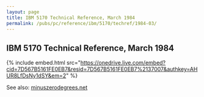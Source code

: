```yaml
---
layout: page
title: IBM 5170 Technical Reference, March 1984
permalink: /pubs/pc/reference/ibm/5170/techref/1984-03/
---
```


IBM 5170 Technical Reference, March 1984
----------------------------------------

{% include embed.html src="https://onedrive.live.com/embed?cid=7D567B5161FE0EB7&resid=7D567B5161FE0EB7%2137007&authkey=AHUR8LfDsNy1dSY&em=2" %}

See also: [minuszerodegrees.net](http://www.minuszerodegrees.net/manuals/IBM_5170_Technical_Reference_1502243_MAR84.pdf)
